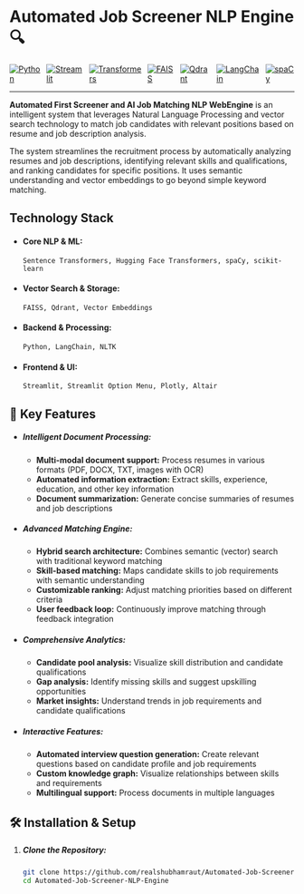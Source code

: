 # Automated Job Screener NLP Engine 🔍

<div style="display: flex; gap: 10px;">
  <a href="https://www.python.org/">
    <img src="https://img.shields.io/badge/-Python-3776AB?style=flat-square&logo=python&logoColor=white" alt="Python">
  </a>
  <a href="https://streamlit.io/">
    <img src="https://img.shields.io/badge/-Streamlit-FF4B4B?style=flat-square&logo=streamlit&logoColor=white" alt="Streamlit">
  </a>
  <a href="https://huggingface.co/transformers/">
    <img src="https://img.shields.io/badge/-Transformers-FFD21E?style=flat-square&logo=huggingface&logoColor=black" alt="Transformers">
  </a>
  <a href="https://github.com/facebookresearch/faiss">
    <img src="https://img.shields.io/badge/-FAISS-0078D7?style=flat-square&logo=facebook&logoColor=white" alt="FAISS">
  </a>
  <a href="https://qdrant.tech/">
    <img src="https://img.shields.io/badge/-Qdrant-5A29E4?style=flat-square&logoColor=white" alt="Qdrant">
  </a>
  <a href="https://www.langchain.com/">
    <img src="https://img.shields.io/badge/-LangChain-3CB371?style=flat-square&logoColor=white" alt="LangChain">
  </a>
  <a href="https://spacy.io/">
    <img src="https://img.shields.io/badge/-spaCy-09A3D5?style=flat-square&logo=spacy&logoColor=white" alt="spaCy">
  </a>
</div>

---

**Automated First Screener and AI Job Matching NLP WebEngine** is an intelligent system that leverages Natural Language Processing and vector search technology to match job candidates with relevant positions based on resume and job description analysis.

The system streamlines the recruitment process by automatically analyzing resumes and job descriptions, identifying relevant skills and qualifications, and ranking candidates for specific positions. It uses semantic understanding and vector embeddings to go beyond simple keyword matching.

## Technology Stack

- #### Core NLP & ML:
  
  `Sentence Transformers, Hugging Face Transformers, spaCy, scikit-learn`

- #### Vector Search & Storage: 
  
  `FAISS, Qdrant, Vector Embeddings`

- #### Backend & Processing: 
  
  `Python, LangChain, NLTK`

- #### Frontend & UI:
  
  `Streamlit, Streamlit Option Menu, Plotly, Altair`

## 🌟 Key Features

- ##### **Intelligent Document Processing:**  
  - **Multi-modal document support:** Process resumes in various formats (PDF, DOCX, TXT, images with OCR)
  - **Automated information extraction:** Extract skills, experience, education, and other key information
  - **Document summarization:** Generate concise summaries of resumes and job descriptions

- ##### **Advanced Matching Engine:**  
  - **Hybrid search architecture:** Combines semantic (vector) search with traditional keyword matching
  - **Skill-based matching:** Maps candidate skills to job requirements with semantic understanding
  - **Customizable ranking:** Adjust matching priorities based on different criteria
  - **User feedback loop:** Continuously improve matching through feedback integration

- ##### **Comprehensive Analytics:**  
  - **Candidate pool analysis:** Visualize skill distribution and candidate qualifications
  - **Gap analysis:** Identify missing skills and suggest upskilling opportunities
  - **Market insights:** Understand trends in job requirements and candidate qualifications

- ##### **Interactive Features:**  
  - **Automated interview question generation:** Create relevant questions based on candidate profile and job requirements
  - **Custom knowledge graph:** Visualize relationships between skills and requirements
  - **Multilingual support:** Process documents in multiple languages

## 🛠️ Installation & Setup

1. ##### **Clone the Repository:**

   ```bash
   git clone https://github.com/realshubhamraut/Automated-Job-Screener-NLP-Engine.git
   cd Automated-Job-Screener-NLP-Engine
   ```